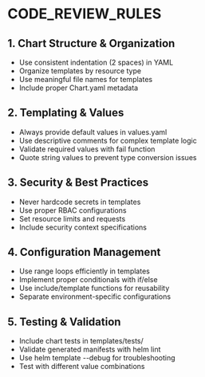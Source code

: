 # CODE_REVIEW_RULES

## 1. Chart Structure & Organization
   - Use consistent indentation (2 spaces) in YAML
   - Organize templates by resource type
   - Use meaningful file names for templates
   - Include proper Chart.yaml metadata

## 2. Templating & Values
   - Always provide default values in values.yaml
   - Use descriptive comments for complex template logic
   - Validate required values with fail function
   - Quote string values to prevent type conversion issues

## 3. Security & Best Practices
   - Never hardcode secrets in templates
   - Use proper RBAC configurations
   - Set resource limits and requests
   - Include security context specifications

## 4. Configuration Management
   - Use range loops efficiently in templates
   - Implement proper conditionals with if/else
   - Use include/template functions for reusability
   - Separate environment-specific configurations

## 5. Testing & Validation
   - Include chart tests in templates/tests/
   - Validate generated manifests with helm lint
   - Use helm template --debug for troubleshooting
   - Test with different value combinations
